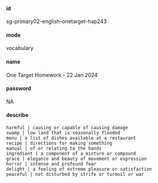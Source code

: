 #### id
sg-primary02-english-onetarget-hap243
#### mode
vocabulary
#### name
One Target Homework - 22 Jan 2024
#### password
NA
#### describe
```
harmful | causing or capable of causing damage
swamp | low land that is seasonally flooded
menu | a list of dishes available at a restaurant
recipe | directions for making something
manual | of or relating to the hands
ingredient | a component of a mixture or compound
grace | elegance and beauty of movement or expression
horror | intense and profound fear
delight | a feeling of extreme pleasure or satisfaction
peaceful | not disturbed by strife or turmoil or war
```


